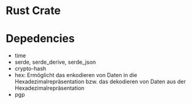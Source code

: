 # Rust Crate

# Depedencies
* time
* serde, serde_derive, serde_json
* crypto-hash
* hex: Ermöglicht das enkodieren von Daten in die Hexadezimalrepräsentation bzw. das dekodieren von Daten aus der Hexadezimalrepräsentation
* pgp
